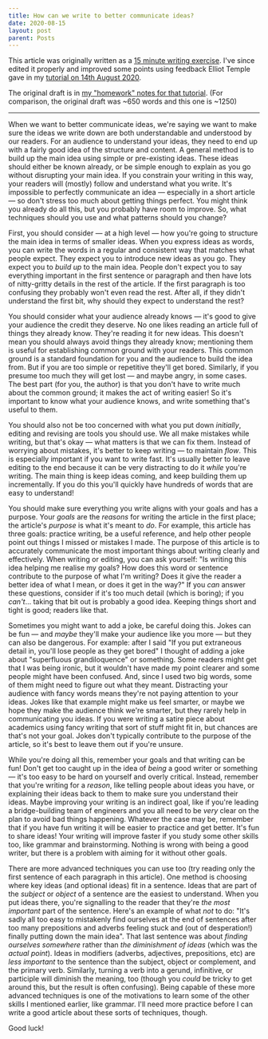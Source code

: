 ```yaml
---
title: How can we write to better communicate ideas?
date: 2020-08-15
layout: post
parent: Posts
---
```


This article was originally written as a [15 minute writing exercise]().
I've since edited it properly and improved some points using feedback Elliot Temple gave in my [tutorial on 14th August 2020]().

The original draft is in [my "homework" notes for that tutorial](). (For comparison, the original draft was ~650 words and this one is ~1250)

----

When we want to better communicate ideas, we're saying we want to make sure the ideas we write down are both understandable and understood by our readers.
For an audience to understand your ideas, they need to end up with a fairly good idea of the structure and content.
A general method is to build up the main idea using simple or pre-existing ideas.
These ideas should either be known already, or be simple enough to explain as you go without disrupting your main idea.
If you constrain your writing in this way, your readers will (mostly) follow and understand what you write.
It's impossible to perfectly communicate an idea &mdash; especially in a short article &mdash; so don't stress too much about getting things perfect.
You might think you already do all this, but you probably have room to improve.
So, what techniques should you use and what patterns should you change?

First, you should consider &mdash; at a high level &mdash; how you're going to structure the main idea in terms of smaller ideas.
When you express ideas as words, you can write the words in a regular and consistent way that matches what people expect.
They expect you to introduce new ideas as you go.
They expect you to *build up* to the main idea.
People don't expect you to say everything important in the first sentence or paragraph and then have lots of nitty-gritty details in the rest of the article.
If the first paragraph is too confusing they probably won't even read the rest.
After all, if they didn't understand the first bit, why should they expect to understand the rest?

You should consider what your audience already knows &mdash; it's good to give your audience the credit they deserve.
No one likes reading an article full of things they already know.
They're reading it for new ideas.
This doesn't mean you should always avoid things they already know; mentioning them is useful for establishing common ground with your readers.
This common ground is a standard foundation for you and the audience to build the idea from.
But if you are too simple or repetitive they'll get bored.
Similarly, if you presume too much they will get lost &mdash; and maybe angry, in some cases.
The best part (for you, the author) is that you don't have to write much about the common ground; it makes the act of writing easier!
So it's important to know what your audience knows, and write something that's useful to them.

You should also not be too concerned with what you put down *initially*, editing and revising are tools you should use.
We all make mistakes while writing, but that's okay &mdash; what matters is that we can fix them.
Instead of worrying about mistakes, it's better to keep writing &mdash; to maintain *flow*.
This is especially important if you want to write fast.
It's usually better to leave editing to the end because it can be very distracting to do it *while* you're writing.
The main thing is keep ideas coming, and keep building them up incrementally.
If you do this you'll quickly have hundreds of words that are easy to understand!

You should make sure everything you write aligns with your goals and has a purpose.
Your *goals* are the *reasons* for writing the article in the first place; the article's *purpose* is what it's meant to *do*.
For example, this article has three goals: practice writing, be a useful reference, and help other people point out things I missed or mistakes I made.
The purpose of this article is to accurately communicate the most important things about writing clearly and effectively.
When writing or editing, you can ask yourself:
"Is writing this idea helping me realise my goals?
How does this word or sentence contribute to the purpose of what I'm writing?
Does it give the reader a better idea of what I mean, or does it get in the way?"
If you *can* answer these questions, consider if it's too much detail (which is boring); if you *can't*... taking that bit out is probably a good idea.
Keeping things short and tight is good; readers like that.

Sometimes you might want to add a joke, be careful doing this.
Jokes can be fun &mdash; and *maybe* they'll make your audience like you more &mdash; but they can also be dangerous.
For example: after I said "If you put extraneous detail in, you'll lose people as they get bored" I thought of adding a joke about "superfluous grandiloquence" or something.
Some readers might get that I was being ironic, but it wouldn't have made my point clearer and some people might have been confused.
And, since I used two big words, some of them might need to figure out what they meant.
Distracting your audience with fancy words means they're not paying attention to your ideas.
Jokes like that example might make us feel smarter, or maybe we hope they make the audience think we're smarter, but they rarely help in communicating you ideas.
If you were writing a satire piece about academics using fancy writing that sort of stuff might fit in, but chances are that's not your goal.
Jokes don't typically contribute to the purpose of the article, so it's best to leave them out if you're unsure.

While you're doing all this, remember your goals and that writing can be fun!
Don't get too caught up in the idea of *being* a good writer or something &mdash; it's too easy to be hard on yourself and overly critical.
Instead, remember that you're writing for a *reason*, like telling people about ideas you have, or explaining their ideas back to them to make sure you understand their ideas.
Maybe improving your writing is an indirect goal, like if you're leading a bridge-building team of engineers and you all need to be *very* clear on the plan to avoid bad things happening.
Whatever the case may be, remember that if you have fun writing it will be easier to practice and get better.
It's fun to share ideas!
Your writing will improve faster if you study some other skills too, like grammar and brainstorming.
Nothing is wrong with being a good writer, but there is a problem with aiming for it without other goals.

There are more advanced techniques you can use too (try reading only the first sentence of each paragraph in this article).
One method is choosing where key ideas (and optional ideas) fit in a sentence.
Ideas that are part of the *subject* or *object* of a sentence are the easiest to understand.
When you put ideas there, you're signalling to the reader that they're *the most important* part of the sentence.
Here's an example of what *not* to do: "It's sadly all too easy to mistakenly find ourselves at the end of sentences after too many prepositions and adverbs feeling stuck and (out of desperation!) finally putting down the main idea".
That last sentence was about *finding ourselves somewhere* rather than *the diminishment of ideas* (which was the *actual point*).
Ideas in modifiers (adverbs, adjectives, prepositions, etc) are *less important* to the sentence than the subject, object or complement, and the primary verb.
Similarly, turning a verb into a gerund, infinitive, or participle will diminish the meaning, too (though you *could* be tricky to get around this, but the result is often confusing).
Being capable of these more advanced techniques is one of the motivations to learn some of the other skills I mentioned earlier, like grammar. I'll need more practice before I can write a good article about these sorts of techniques, though.

Good luck!

